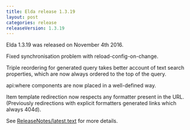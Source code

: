 ```yaml
---
title: Elda release 1.3.19
layout: post
categories: release
releaseVersion: 1.3.19
---
```


Elda 1.3.19 was released on November 4th 2016.

Fixed synchronisation problem with reload-config-on-change.

Triple reordering for generated query takes better account
of text search properties, which are now always ordered
to the top of the query.

api:where components are now placed in a well-defined way.

Item template redirection now respects any formatter
present in the URL. (Previously redirections with
explicit formatters generated links which always 404d).


See
[ReleaseNotes/latest.text](http://epimorphics.github.io/elda/ReleaseNotes/latest.text) for more details.


